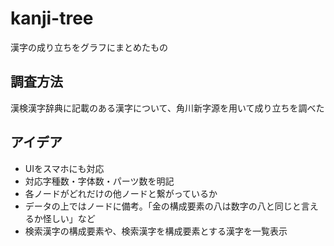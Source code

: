 # kanji-tree
漢字の成り立ちをグラフにまとめたもの

## 調査方法
漢検漢字辞典に記載のある漢字について、角川新字源を用いて成り立ちを調べた

## アイデア
- UIをスマホにも対応
- 対応字種数・字体数・パーツ数を明記
- 各ノードがどれだけの他ノードと繋がっているか
- データの上ではノードに備考。「金の構成要素の八は数字の八と同じと言えるか怪しい」など
- 検索漢字の構成要素や、検索漢字を構成要素とする漢字を一覧表示
